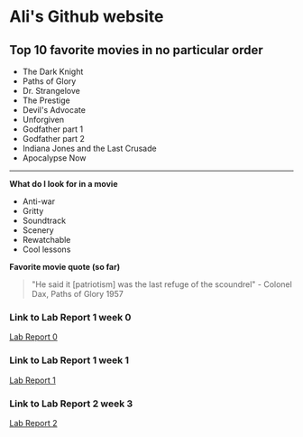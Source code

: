 # Ali's Github website

## Top 10 favorite movies in no particular order 
- The Dark Knight 
- Paths of Glory
- Dr. Strangelove 
- The Prestige 
- Devil's Advocate  
- Unforgiven 
- Godfather part 1 
- Godfather part 2
- Indiana Jones and the Last Crusade
- Apocalypse Now 

---

**What do I look for in a movie**
- Anti-war 
- Gritty 
- Soundtrack 
- Scenery 
- Rewatchable 
- Cool lessons

**Favorite movie quote (so far)** 
>"He said it [patriotism] was the last refuge of the scoundrel" 
> \- Colonel Dax, Paths of Glory 1957

### **Link to Lab Report 1 week 0**
[Lab Report 0](lab-report-1-week-0.html)


### **Link to Lab Report 1 week 1**
[Lab Report 1](lab-report-2-week-3.html)

### **Link to Lab Report 2 week 3**
[Lab Report 2](lab-report-2-week-3.html)
